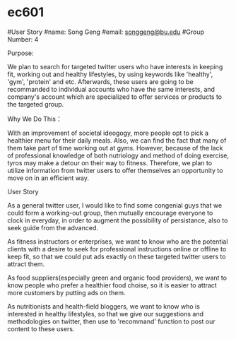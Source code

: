 # ec601
#User Story
#name: Song Geng
#email: songgeng@bu.edu
#Group Number: 4

Purpose:

We plan to search for targeted twitter users who have interests in keeping fit, working out and healthy lifestyles, by using keywords like 'healthy', 'gym', 'protein' and etc. Afterwards, these users are going to be recommanded to individual accounts who have the same interests, and company's account which are specialized to offer services or products to the targeted group.

Why We Do This：

With an improvement of societal ideogogy, more people opt to pick a healthier menu for their daily meals. Also, we can find the fact that many of them take part of time working out at gyms. However, because of the lack of professional knowledge of both nutriology and method of doing exercise, tyros may make a detour on their way to fitness. Therefore, we plan to utilize information from twitter users to offer themselves an opportunity to move on in an efficient way.

User Story

As a general twitter user, I would like to find some congenial guys that we could form a working-out group, then mutually encourage everyone to clock in everyday, in order to augment the possibility of persistance, also to seek guide from the advanced.

As fitness instructors or enterprises, we want to know who are the potential clients with a desire to seek for professional instructions online or offline to keep fit, so that we could put ads exactly on these targeted twitter users to attract them.

As food suppliers(especially green and organic food providers), we want to know people who prefer a healthier food choise, so it is easier to attract more customers by putting ads on them.

As nutritionists and health-field bloggers, we want to know who is interested in healthy lifestyles, so that we give our suggestions and methodologies on twitter, then use to 'recommand' function to post our content to these users.
